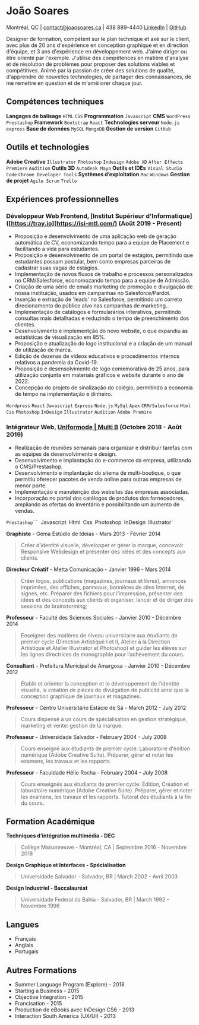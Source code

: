 # João Soares
Montréal, QC    |     contact@joaosoares.ca       |     438 889-4440
[LinkedIn]([https://linkedin.com/in/jonurry](https://www.linkedin.com/in/joaogsoares/)) | [GitHub](https://github.com/jgsoares)

Designer de formation, compétent sur le plan technique et axé sur le client, avec plus de 20 ans d'expérience en conception graphique et en direction d'équipe, et 3 ans d'expérience en développement web. J'aime diriger ou être orienté par l'exemple. J'utilise des compétences en matière d'analyse et de résolution de problèmes pour proposer des solutions viables et compétitives. Animé par la passion de créer des solutions de qualité, d'apprendre de nouvelles technologies, de partager des connaissances, de me remettre en question et de m'améliorer chaque jour.


## Compétences techniques

**Langages de balisage** `HTML` `CSS`
**Programmation** `Javascript`
**CMS** `WordPress` `Prestashop`
**Framework** `Bootstrap` `React`
**Technologies serveur** `Node.js` `express`
**Base de données** `MySQL` `MongoDB`
**Gestion de version** `GitHub`

## Outils et technologies

**Adobe Creative** `Illustrator` `Photoshop` `Indesign` `Adobe XD` `After Effects` `Premiere` `Audition`
**Outils 3D** `Autodesk Maya`
**Outils et IDEs** `Visual Studio Code` `Chrome Developer Tools`
**Systèmes d’exploitation** `Mac` `Windows`
**Gestion de projet** `Agile Scrum` `Trello`


## Expériences professionnelles

### Développeur Web Frontend, [Institut Supérieur d'Informatique]([https://tray.io](https://isi-mtl.com/) (Août 2019 - Présent)

* Proposição e desenvolvimento de uma aplicação web de geração automática de CV, economizando tempo para a equipe de Placement e facilitando a vida para estudantes.
* Proposição e desenvolvimento de um portal de estágios, permitindo que estudantes possam postular, bem como empresas parceiras de cadastrar suas vagas de estágios.
* Implementação de novos fluxos de trabalho e processos personalizados no CRM/Salesforce, economozando tempo para a equipe de Admissão.
* Criação de uma série de emails marketing de promoção e divulgação de nossa instituição, usados em campanhas no Salesforce/Pardot.
* Inserção e extração de 'leads' no Salesforce, permitindo um correto direcionamento do público alvo nas campanhas de marketing..
* Implementação de catálogos e formularários interativos, permitindo consultas mais detalhadas e reduzindo o tempo de preenchimento dos clientes.
* Desenvolvimento e implementção do novo website, o que expandiu as estatísticas de visualização em 85%.
* Proposição e atualização do logo institucional e a criação de um manual de utilização de marca.
* Edição de dezenas de vídeos educativos e procedimentos internos relativos a pandemia da Covid-19.
* Proposição e desensolvimento de logo comemorativa de 25 anos, para utilização conjunta em materiais gráficos e website durante o ano de 2022.
* Concepção do projeto de sinalização do colégio, permitindo a economia de tempo na implementação e dinheiro.

`Wordpress` `React` `Javascript` `Express` `Node.js` `MySql` `Apex` `CRM/Salesforce` `Html` `Css` `Photoshop` `InDesign` `Illustrator` `Audition` `Adobe Premire`

### Intégrateur Web, [Uniformode | Multi B]([https://uniformode.ca/) (Octobre 2018 - Août 2019)

* Realização de reuniões semanais para organizar e distribuir tarefas com as equipes de desenvolvimento e design.
* Desenvolvimento e implantação do e-commerce da empresa, utilizando o CMS/Prestashop.
* Desenvolvimento e implantação do sitema de multi-boutique, o que permitiu oferecer pacotes de venda online para outras empresas de menor porte.
* Implementação e manutenção dos websites das empresas associadas.
* Incorporação no portal dos catálogos de produtos dos fornecedores, ampliando as ofertas do inventário e possibilitando um aumento de vendas.

`Prestashop`` `Javascript` `Html` `Css` `Photoshop` `InDesign` `Illustrator`

**Graphiste** - Gema Estúdio de Ideias - Mars 2013 - Février 2014

>Créer d’identité visuelle, développer et gérer la marque, concevoir Responsive Webdesign et présenter des idées et des concepts aux clients.

**Directeur Créatif** - Metta Comunicação - Janvier 1996 - Mars 2014

> Créer logos, publications (magazines, journaux et livres), annonces imprimées, des affiches, panneaux, bannières de sites Internet, de signes, etc. Préparer des fichiers pour l’impression, présenter des idées et des concepts aux clients et organiser, lancer et de diriger des sessions de brainstorming;

**Professeur** - Faculté des Sciences Sociales - Janvier 2010 - Décembre 2014

>  Enseigner des matières de niveau universitaire aux étudiants de premier cycle
(Direction Artistique I et II, Atelier à la Direction Artistique et Atelier Illustrator et Photoshop) et guider les élèves sur les lignes directrices de monographie pour l’achèvement du cours.

**Consultant** - Prefeitura Municipal de Amargosa - Janvier 2010 - Décembre 2012

> Établir et orienter la conception et le développement de l’identité visuelle, la création de pièces de divulgation de publicité ainsi que la conception graphique de journaux et magazines.


**Professeur** - Centro Universitário Estácio de Sá - March 2012 - July 2012

>Cours dispensé à un cours de spécialisation en gestion stratégique, marketing et vente: gestion de la marque.

**Professeur** - Universidade Salvador - February 2004 - July 2008

>Cours enseigné aux étudiants de premier cycle: Laboratoire d'édition numérique (Adobe Creative Suite). Préparer, gérer et noter les examens, les travaux et les rapports.


**Professeur** - Faculdade Hélio Rocha - February 2004 - July 2008

> Cours enseignés aux étudiants de premier cycle: Édition, Création et laboratoire numérique (Adobe Creative Suite). Préparer, gérer et noter les examens, les travaux et les rapports. Tutorat des étudiants à la fin du cours.



## Formation Académique

**Techniques d’intégration multimédia - DEC**
> Collège Maisonneuve - Montréal, CA | Septembre 2016 - Novembre 2018

**Design Graphique et Interfaces - Spécialisation**
> Universidade Salvador - Salvador, BR | March 2002 - Avril 2003

**Design Industriel - Baccalauréat**
> Universidade Federal da Bahia - Salvador, BR | March 1992 - Novembre 1996


## Langues

* Français
* Anglais
* Portugais


## Autres Formations

* Summer Language Program (Explore) - 2018
* Starting a Business - 2015
* Objective Integration - 2015
* Francisation - 2015
* Production de eBooks avec InDesign CS6 - 2013
* Interaction South America (UX/UI) - 2013
